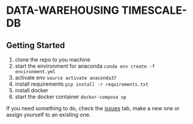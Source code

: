 # DATA-WAREHOUSING TIMESCALE-DB

## Getting Started
1. clone the repo to you machine
2. start the environment for anaconda `conda env create -f environment.yml`
3. activate env `source activate anaconda37`
4. install requirements `pip install -r requirements.txt`
5. install docker
6. start the docker container `docker-compose up`


If you need something to do, check the [issues](https://github.com/cl0ckwork/dw-timescale-db/issues) tab, make a new one or assign yourself to an existing one.
